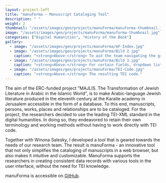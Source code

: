 ```yaml
---
layout: project-left
title: "manuForma – Manuscript Cataloging Tool"
description: " "
weight: 2
thumbnail: "/assets/images/gen/projects/manuForma/manuforma-thumbnail.jpg"
image: "/assets/images/gen/projects/manuForma/manuforma-thumbnail.jpg"
categories: ["Digital Humanities", "History of the Book"]
gallery:
  - image: "/assets/images/gen/projects/manuForma/mF-Index.jpg"
  - image: "/assets/images/gen/projects/manuForma/Bild 2.jpg"
    caption: "<strong>Above:</strong> To aid the team navigating the great number of data fields, they are grouped into collapsibles."
  - image: "/assets/images/gen/projects/manuForma/Bild 3.jpg"
    caption: "<strong>Above:</strong> For certain fields, dropdown lists are provided to ensure data consistency and ease of use."
  - image: "/assets/images/gen/projects/manuForma/TEI-Code.jpg"
    caption: "<strong>Above:</strong> The resulting TEI code."
---
```


The aim of the ERC-funded project "MAJLIS. The Transformation of Jewish Literature in Arabic in the Islamic World", is to make Arabic-language Jewish literature produced in the eleventh century at the Karaite academy in Jerusalem accessible in the form of a database. To this end, manuscripts, persons, works, places and relationships are to be cataloged. For the project, the researchers decided to use the leading TEI-XML standard in the digital humanities. In doing so, they endeavored to retain their own terminology and working methods without having to work directly with TEI code. 

Together with Winona Salesky, I  developed a tool that is geared towards the needs of our research team. The result is manuForma - an innovative tool that not only simplifies the cataloging of manuscripts in a web browser, but also makes it intuitive and customizable. ManuForma supports the researchers in creating consistent data records with various tools in the user interface, without the need for TEI knowledge.

manuForma is accessible on [GitHub](https://github.com/majlis-erc/manuForma/).